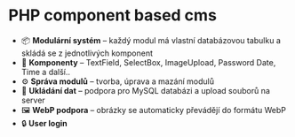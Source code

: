<h1>PHP component based cms</h1>

- 📦 **Modulární systém** – každý modul má vlastní databázovou tabulku a skládá se z jednotlivých komponent
- 🧱 **Komponenty** – TextField, SelectBox, ImageUpload, Password Date, Time a další..
- ⚙️ **Správa modulů** – tvorba, úprava a mazání modulů
- 💾 **Ukládání dat** – podpora pro MySQL databázi a upload souborů na server
- 🖼️ **WebP podpora** – obrázky se automaticky převádějí do formátu WebP
- 🔒 **User login** 
